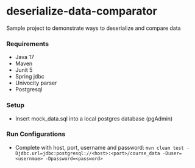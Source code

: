 # deserialize-data-comparator
Sample project to demonstrate ways to deserialize and compare data 

### Requirements
* Java 17
* Maven
* Junit 5
* Spring jdbc
* Univocity parser
* Postgresql

### Setup
* Insert mock_data.sql into a local postgres database (pgAdmin)

### Run Configurations
* Complete with host, port, username and password:
`mvn clean test -Djdbc.url=jdbc:postgresql://<host>:<port>/course_data -Duser=<usernmae> -Dpassword=<password>`
